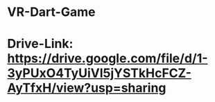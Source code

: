 # VR-Dart-Game

# Drive-Link: https://drive.google.com/file/d/1-3yPUxO4TyUiVl5jYSTkHcFCZ-AyTfxH/view?usp=sharing
